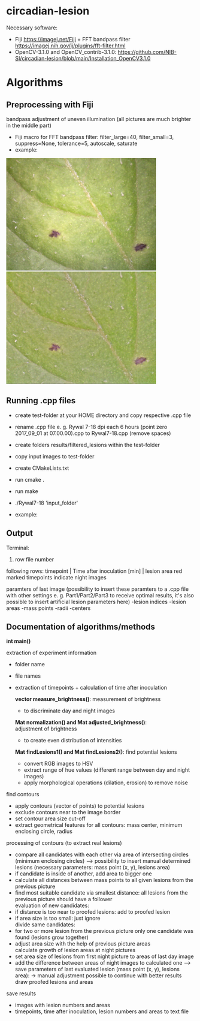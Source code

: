 # circadian-lesion

Necessary software: 
- Fiji https://imagej.net/Fiji + FFT bandpass filter https://imagej.nih.gov/ij/plugins/fft-filter.html
- OpenCV-3.1.0 and OpenCV_contrib-3.1.0: https://github.com/NIB-SI/circadian-lesion/blob/main/Installation_OpenCV3.1.0

# Algorithms									
									
## Preprocessing with Fiji

bandpass adjustment of uneven illumination (all pictures are much brighter in the middle part)									
- Fiji macro for FFT bandpass filter: filter_large=40, filter_small=3, suppress=None, tolerance=5, autoscale, saturate	
- example:

<img src="https://github.com/NIB-SI/circadian-lesion/blob/main/example/D572%20-%2020170413_204628.bmp" width="400"> <img src="https://github.com/NIB-SI/circadian-lesion/blob/main/example/D572%20-%2020170413_204628.jpg" width="400"> 

## Running .cpp files

- create test-folder at your HOME directory and copy respective .cpp file 
- rename .cpp file e. g. Rywal 7-18 dpi each 6 hours (point zero 2017_09_01 at 07.00.00).cpp to Rywal7-18.cpp (remove spaces)
- create folders results/filtered_lesions within the test-folder
- copy input images to test-folder
- create CMakeLists.txt
- run cmake .
- run make
- ./Rywal7-18 'input_folder'

- example: 

## Output

Terminal:
1. row file number

following rows: timepoint | Time after inoculation [min] | lesion area
red marked timepoints indicate night images

paramters of last image (possibility to insert these paramters to a .cpp file with other settings e. g. Part1/Part2/Part3 to receive optimal results, it's also possible to insert artificial lesion parameters here)
-lesion indices
-lesion areas
-mass points
-radii
-centers

## Documentation of algorithms/methods

**int main()**	

extraction of experiment information 								
- folder name									
- file names									
- extraction of timepoints + calculation of time after inoculation									

	**vector<int> measure_brightness()**:
	measurement of brightness									
	- to discriminate day and night images									

	**Mat normalization() and Mat adjusted_brightness()**:	
	adjustment of brightness									
	- to create even distribution of intensities									

	**Mat findLesions1() and Mat findLesions2()**:
	find potential lesions									
	- convert RGB images to HSV									
	- extract range of hue values (different range between day and night images)						
	- apply morphological operations (dilation, erosion) to remove noise									


find contours									
- apply contours (vector of points) to potential lesions									
- exclude contours near to the image border									
- set contour area size cut-off									
- extract geometrical features for all contours: mass center, minimum enclosing circle, radius									
									
processing of contours (to extract real lesions)									
- compare all candidates with each other via area of intersecting circles (minimum enclosing circles) --> possibility to insert manual determined lesions (necessary parameters: mass point (x, y), lesions area)
- if candidate is inside of another, add area to bigger one									
- calculate all distances between mass points to all given lesions from the previous picture									
- find most suitable candidate via smallest distance: all lesions from the previous picture should have a follower									
evaluation of new candidates:									
- if distance is too near to proofed lesions: add to proofed lesion									
- if area size is too small: just ignore									
divide same candidates:									
- for two or more lesion from the previous picture only one candidate was found (lesions grow together)									
- adjust area size with the help of previous picture areas									
calculate growth of lesion areas at night pictures									
- set area size of lesions from first night picture to areas of last day image 									
- add the difference between areas of night images to calculated one --> save parameters of last evaluated lesion (mass point (x, y), lesions area):							→ manual adjustment possible to continue with better results
draw proofed lesions and areas									
									
save results									
- images with lesion numbers and areas									
- timepoints, time after inoculation, lesion numbers and areas to text file									



